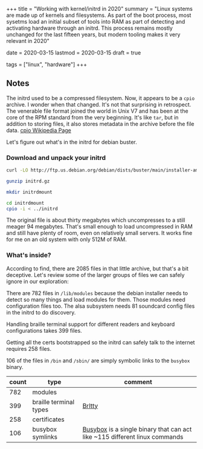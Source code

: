 +++
title = "Working with kernel/initrd in 2020"
summary = "Linux systems are made up of kernels and filesystems.  As part of the boot process, most sysetms load an initial subset of tools into RAM as part of detecting and activating hardware through an initrd.  This process remains mostly unchanged for the last fifteen years, but modern tooling makes it very relevant in 2020"

date = 2020-03-15
lastmod = 2020-03-15
draft = true

tags = ["linux", "hardware"]
+++

## Notes

The initrd used to be a compressed filesystem.  Now, it appears to be a `cpio` archive.  I wonder when that changed.  It's not that surprising in retrospect.  The venerable file format joined the world in Unix V7 and has been at the core of the RPM standard from the very beginning.  It's like `tar`, but in addition to storing files, it also stores metadata in the archive before the file data.  [cpio Wikipedia Page](https://en.wikipedia.org/wiki/Cpio)

Let's figure out what's in the initrd for debian buster.

### Download and unpack your initrd

```bash
curl -LO http://ftp.us.debian.org/debian/dists/buster/main/installer-amd64/current/images/netboot/debian-installer/amd64/initrd.gz

gunzip initrd.gz

mkdir initrdmount

cd initrdmount
cpio -i < ../initrd

```

The original file is about thirty megabytes which uncompresses to a still meager 94 megabytes.  That's small enough to load uncompressed in RAM and still have plenty of room, even on relatively small servers.  It works fine for me on an old system with only 512M of RAM.

### What's inside?

According to find, there are 2085 files in that little archive, but that's a bit deceptive.  Let's review some of the larger groups of files we can safely ignore in our exploration:

There are 782 files in `/lib/modules` because the debian installer needs to detect so many things and load modules for them.  Those modules need configuration files too.  The alsa subsystem needs 81 soundcard config files in the initrd to do discovery.

Handling braille terminal support for different readers and keyboard configurations takes 399 files.

Getting all the certs bootstrapped so the initrd can safely talk to the internet requires 258 files.

106 of the files in `/bin` and `/sbin/` are simply symbolic links to the `busybox` binary.

| count | type  | comment |
|---|---|---|
| 782 | modules |  |
| 399 | braille terminal types | [Brltty](http://mielke.cc/brltty/) |
| 258 | certificates |  |
| 106 | busybox symlinks | [Busybox](https://busybox.net/) is a single binary that can act like ~115 different linux commands |





